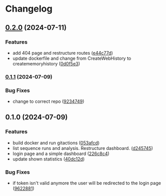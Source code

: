 # Changelog

## [0.2.0](https://www.github.com/clinical-genomics-uppsala/ductus_frontend_app/compare/v0.1.1...v0.2.0) (2024-07-11)


### Features

* add 404 page and restructure routes ([e44c77d](https://www.github.com/clinical-genomics-uppsala/ductus_frontend_app/commit/e44c77d9d537e72544633e1f386b260c363d7e22))
* update dockerfile and change from CreateWebHistory to creatememoryhistory ([0d0f5e3](https://www.github.com/clinical-genomics-uppsala/ductus_frontend_app/commit/0d0f5e3e4e0eb5640eecc2a8a1facc68c3e4286c))

### [0.1.1](https://www.github.com/clinical-genomics-uppsala/ductus_frontend_app/compare/v0.1.0...v0.1.1) (2024-07-09)


### Bug Fixes

* change to correct repo ([9234749](https://www.github.com/clinical-genomics-uppsala/ductus_frontend_app/commit/9234749e40d82c3cf3150890323f8e67a5c6ecac))

## 0.1.0 (2024-07-09)


### Features

* build docker and run gitactions ([053afcd](https://www.github.com/clinical-genomics-uppsala/ductus_frontend_app/commit/053afcd98a1718f98b4457a557a0b94f3887e7b8))
* list sequence runs and analysis. Restructure dashboard. ([d245745](https://www.github.com/clinical-genomics-uppsala/ductus_frontend_app/commit/d24574593541c32e32ff14e1d2ada65e02be65c7))
* login page and a simple dashboard ([226c8c4](https://www.github.com/clinical-genomics-uppsala/ductus_frontend_app/commit/226c8c4979dd1073ad38779d3037ad7234c1e52c))
* update shown statistics ([40dc12d](https://www.github.com/clinical-genomics-uppsala/ductus_frontend_app/commit/40dc12d22b9ada873d94a7e5db3c2e1161861430))


### Bug Fixes

* if token isn't valid anymore the user will be redirected to the login page ([9622881](https://www.github.com/clinical-genomics-uppsala/ductus_frontend_app/commit/9622881ef1c441907f36da638087c2ad75fc0ff3))
